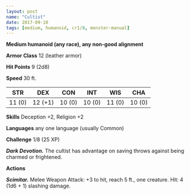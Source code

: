```yaml
---
layout: post
name: "Cultist"
date: 2017-09-10
tags: [medium, humanoid, cr1/8, monster-manual]
---
```


**Medium humanoid (any race), any non-good alignment**

**Armor Class** 12 (leather armor)

**Hit Points** 9 (2d8)

**Speed** 30 ft.

|   STR   |   DEX   |   CON   |   INT   |   WIS   |   CHA   |
|:-----:|:-----:|:-----:|:-----:|:-----:|:-----:|
| 11 (0) | 12 (+1) | 10 (0) | 10 (0) | 11 (0) | 10 (0) |

**Skills** Deception +2, Religion +2

**Languages** any one language (usually Common)

**Challenge** 1/8 (25 XP)

***Dark Devotion.*** The cultist has advantage on saving throws against being charmed or frightened.

**Actions**

***Scimitar.*** Melee Weapon Attack: +3 to hit, reach 5 ft., one creature. Hit: 4 (1d6 + 1) slashing damage.

